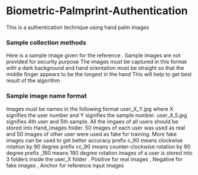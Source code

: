 # Biometric-Palmprint-Authentication
This is a authentication technique using hand palm images

### Sample collection methods
Here is a sample image given for the reference . Sample images are not provided for security purpose 
The images must be captured in this format with a dark background and hand orientation must be straight so that the middle finger appears to be the longest in the hand
This will help to get best result of the algorithm

### Sample image name format
Images must be names in the following format user_X_Y.jpg where X signifies the user number and Y signifies the sample number.
user_4_5.jpg signifies 4th user and 5th sample. 
All the imgaes of all users should be stored into Hand_images folder. 
50 images of each user was used as real and 50 images of other user were used as fake for training. More fake images can be used to get better accuracy
prefix c_90 means clockwise rotation by 90 degree
prefix cc_90 means counter-clockwise rotation by 90 degree
prefix _180 means 180 degree rotation
images of a user is stored into 3 folders inside the user_X folder . Positive for real images , Negative for fake images , Anchor for reference input images


